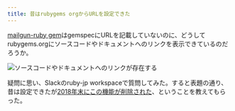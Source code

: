 ```yaml
---
title: 昔はrubygems orgからURLを設定できた
---
```

[mailgun-ruby gem](https://rubygems.org/gems/mailgun-ruby)はgemspecにURLを記載していないのに、どうしてrubygems.orgにソースコードやドキュメントへのリンクを表示できているのだろうか。

![](https://lh4.googleusercontent.com/756jSiMVtUBjsTHDC8ZZ-tWBuUzFlXL7me-GXBMdGlGHyIUS6KhZd3nInpVDHs8U3RIQ2D3cpwqSpJYUaSRTJmKajMCHc06LeCZ-2IMZ1doh5ZB9vJIJWTat29h6FoP6DpsGXCn4ervn7_ALhN7q6Qxo8eul2oY-4Jidwy0t8m_uKauYTtYKF1G9Ic5J "ソースコードやドキュメントへのリンクが存在する")

疑問に思い、Slackのruby-jp workspaceで質問してみた。すると表題の通り、昔は設定できたが[2018年末にこの機能が削除された](https://github.com/rubygems/rubygems.org/pull/1815)、ということを教えてもらった。
